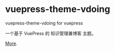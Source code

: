 # vuepress-theme-vdoing

vuepress-theme-vdoing for vuepress

一个基于 VuePress 的 知识管理兼博客 主题。

[More](https://github.com/Chenghana/Chenghana.github.io#readme).
